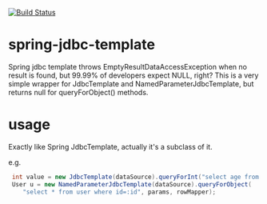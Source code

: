 [![Build Status](https://travis-ci.org/DanielYWoo/spring-jdbc-template.svg?branch=master)](https://travis-ci.org/DanielYWoo/spring-jdbc-template)

# spring-jdbc-template
Spring jdbc template throws EmptyResultDataAccessException when no result is found,
but 99.99% of developers expect NULL, right? This is a very simple wrapper for
JdbcTemplate and NamedParameterJdbcTemplate, but returns null for queryForObject() methods.

# usage
Exactly like Spring JdbcTemplate, actually it's a subclass of it.

e.g.
```java
 int value = new JdbcTemplate(dataSource).queryForInt("select age from user where id=?", id);
 User u = new NamedParameterJdbcTemplate(dataSource).queryForObject(
    "select * from user where id=:id", params, rowMapper);
```
